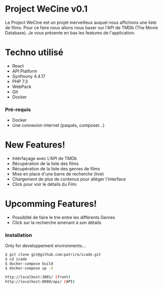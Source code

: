 # Project WeCine v0.1

Le Project WeCine est un projet merveilleux auquel nous affichons une liste de films. Pour ce faire nous allons nous baser sur l'API de TMDb (The Movie Database). Je vous présente en bas les features de l'application.
# Techno utilisé
* React
* API Platform
* Synfmony 4.4.17
* PHP 7.3
* WebPack
* Git
* Docker

### Pré-requis
 - Docker
 - Une connexion internet (paqués, composer...)

# New Features!

  - Intérfaçage avec L'API de TMDb
  - Récupération de la liste des films
  - Récupération de la liste des genres de films
  - Mise en place d'une barre de recherche (live)
  - Chargement de plus de contenus pour alléger l'interface
  - Click pour voir le détails du Film

# Upcomming Features!
 - Possiblité de faire le trie entre les différents Genres
 - Click sur la recherche amenant à son détails

### Installation

Only for developpement environments...

```sh
$ git clone git@github.com:patriro/icade.git
$ cd icade
$ docker-compose build
$ docker-compose up -d

http://localhost:3001/ (front)
http://localhost:8080/api/ (API)
```




